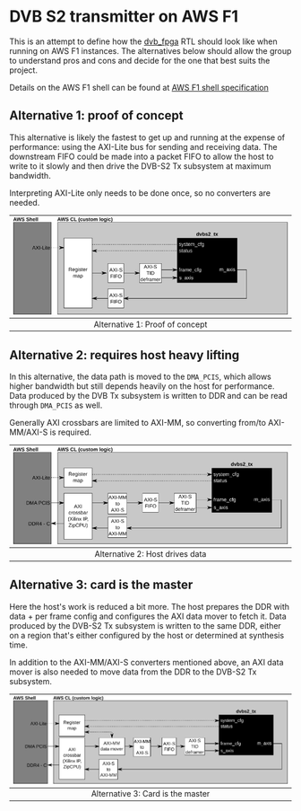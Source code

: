 # DVB S2 transmitter on AWS F1

This is an attempt to define how the [dvb_fpga][dvb_fpga] RTL should look like
when running on AWS F1 instances. The alternatives below should allow the group
to understand pros and cons and decide for the one that best suits the project.

Details on the AWS F1 shell can be found at [AWS F1 shell specification][aws_f1_shell]

## Alternative 1: proof of concept

This alternative is likely the fastest to get up and running at the expense of
performance: using the AXI-Lite bus for sending and receiving data. The
downstream FIFO could be made into a packet FIFO to allow the host to write to it
slowly and then drive the DVB-S2 Tx subsystem at maximum bandwidth.

Interpreting AXI-Lite only needs to be done once, so no converters are needed.

| ![Proof of concept](proof_of_concept.png) |
| :---:                                     |
| Alternative 1: Proof of concept           |

## Alternative 2: requires host heavy lifting

In this alternative, the data path is moved to the `DMA_PCIS`, which allows
higher bandwidth but still depends heavily on the host for performance. Data
produced by the DVB Tx subsystem is written to DDR and can be read through
`DMA_PCIS` as well.

Generally AXI crossbars are limited to AXI-MM, so converting from/to AXI-MM/AXI-S
is required.

| ![Host drives data](host_drives_data.png) |
| :---:                                     |
| Alternative 2: Host drives data           |

## Alternative 3: card is the master

Here the host's work is reduced a bit more. The host prepares the DDR with data +
per frame config and configures the AXI data mover to fetch it. Data produced by
the DVB-S2 Tx subsystem is written to the same DDR, either on a region that's
either configured by the host or determined at synthesis time.

In addition to the AXI-MM/AXI-S converters mentioned above, an AXI data mover is
also needed to move data from the DDR to the DVB-S2 Tx subsystem.

| ![Card is the master](card_is_the_master.png) |
| :---:                                         |
| Alternative 3: Card is the master             |

[aws_f1_shell]: https://github.com/aws/aws-fpga/blob/master/hdk/docs/AWS_Shell_Interface_Specification.md
[dvb_fpga]: https://github.com/phase4ground/dvb_fpga
